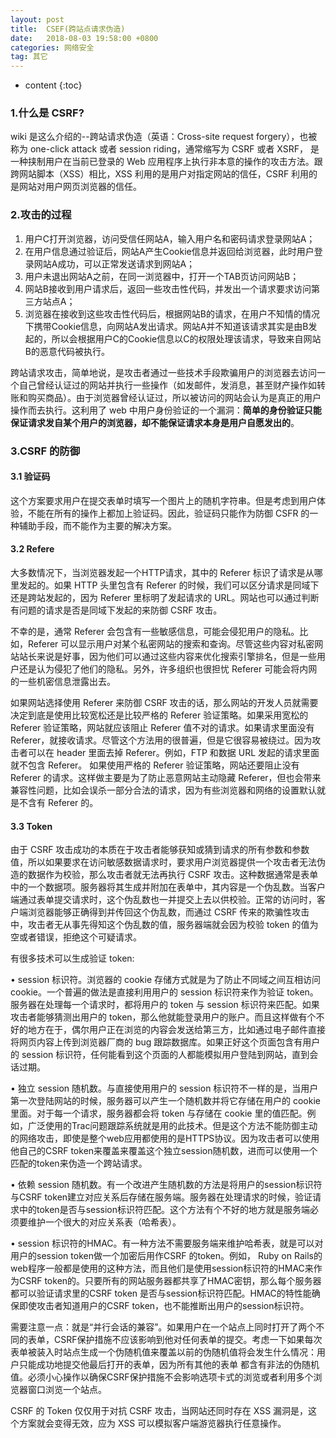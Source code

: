 ```yaml
---
layout: post
title:  CSEF(跨站点请求伪造)
date:   2018-08-03 19:58:00 +0800
categories: 网络安全
tag: 其它
---
```


* content
{:toc}

### 1.什么是 CSRF?

wiki 是这么介绍的--跨站请求伪造（英语：Cross-site request forgery），也被称为 one-click attack 或者 session riding，通常缩写为 CSRF 或者 XSRF， 是一种挟制用户在当前已登录的 Web 应用程序上执行非本意的操作的攻击方法。跟跨网站脚本（XSS）相比，XSS 利用的是用户对指定网站的信任，CSRF 利用的是网站对用户网页浏览器的信任。

### 2.攻击的过程

1. 用户C打开浏览器，访问受信任网站A，输入用户名和密码请求登录网站A；
2. 在用户信息通过验证后，网站A产生Cookie信息并返回给浏览器，此时用户登录网站A成功，可以正常发送请求到网站A；
3. 用户未退出网站A之前，在同一浏览器中，打开一个TAB页访问网站B；
4. 网站B接收到用户请求后，返回一些攻击性代码，并发出一个请求要求访问第三方站点A；
5. 浏览器在接收到这些攻击性代码后，根据网站B的请求，在用户不知情的情况下携带Cookie信息，向网站A发出请求。网站A并不知道该请求其实是由B发起的，所以会根据用户C的Cookie信息以C的权限处理该请求，导致来自网站B的恶意代码被执行。

跨站请求攻击，简单地说，是攻击者通过一些技术手段欺骗用户的浏览器去访问一个自己曾经认证过的网站并执行一些操作（如发邮件，发消息，甚至财产操作如转账和购买商品）。由于浏览器曾经认证过，所以被访问的网站会认为是真正的用户操作而去执行。这利用了 web 中用户身份验证的一个漏洞：**简单的身份验证只能保证请求发自某个用户的浏览器，却不能保证请求本身是用户自愿发出的**。

### 3.CSRF 的防御

#### 3.1 验证码

这个方案要求用户在提交表单时填写一个图片上的随机字符串。但是考虑到用户体验，不能在所有的操作上都加上验证码。因此，验证码只能作为防御 CSFR 的一种辅助手段，而不能作为主要的解决方案。

#### 3.2 Refere

大多数情况下，当浏览器发起一个HTTP请求，其中的 Referer 标识了请求是从哪里发起的。如果 HTTP 头里包含有 Referer 的时候，我们可以区分请求是同域下还是跨站发起的，因为 Referer 里标明了发起请求的 URL。网站也可以通过判断有问题的请求是否是同域下发起的来防御 CSRF 攻击。

不幸的是，通常 Referer 会包含有一些敏感信息，可能会侵犯用户的隐私。比如，Referer 可以显示用户对某个私密网站的搜索和查询。尽管这些内容对私密网站站长来说是好事，因为他们可以通过这些内容来优化搜索引擎排名，但是一些用户还是认为侵犯了他们的隐私。另外，许多组织也很担忧 Referer 可能会将内网的一些机密信息泄露出去。

如果网站选择使用 Referer 来防御 CSRF 攻击的话，那么网站的开发人员就需要决定到底是使用比较宽松还是比较严格的 Referer 验证策略。如果采用宽松的 Referer 验证策略，网站就应该阻止 Referer 值不对的请求。如果请求里面没有 Referer，就接收请求。尽管这个方法用的很普遍，但是它很容易被绕过。因为攻击者可以在 header 里面去掉 Referer。例如，FTP 和数据 URL 发起的请求里面就不包含 Referer。 如果使用严格的 Referer 验证策略，网站还要阻止没有 Referer 的请求。这样做主要是为了防止恶意网站主动隐藏 Referer，但也会带来兼容性问题，比如会误杀一部分合法的请求，因为有些浏览器和网络的设置默认就是不含有 Referer 的。

#### 3.3 Token

由于 CSRF 攻击成功的本质在于攻击者能够获知或猜到请求的所有参数和参数值，所以如果要求在访问敏感数据请求时，要求用户浏览器提供一个攻击者无法伪造的数据作为校验，那么攻击者就无法再执行 CSRF 攻击。这种数据通常是表单中的一个数据项。服务器将其生成并附加在表单中，其内容是一个伪乱数。当客户端通过表单提交请求时，这个伪乱数也一并提交上去以供校验。正常的访问时，客户端浏览器能够正确得到并传回这个伪乱数，而通过 CSRF 传来的欺骗性攻击中，攻击者无从事先得知这个伪乱数的值，服务器端就会因为校验 token 的值为空或者错误，拒绝这个可疑请求。

有很多技术可以生成验证 token:

• session 标识符。浏览器的 cookie 存储方式就是为了防止不同域之间互相访问 cookie。一个普遍的做法是直接利用用户的 session 标识符来作为验证 token。服务器在处理每一个请求时，都将用户的 token 与 session 标识符来匹配。如果攻击者能够猜测出用户的 token，那么他就能登录用户的账户。而且这样做有个不好的地方在于，偶尔用户正在浏览的内容会发送给第三方，比如通过电子邮件直接将网页内容上传到浏览器厂商的 bug 跟踪数据库。如果正好这个页面包含有用户的 session 标识符，任何能看到这个页面的人都能模拟用户登陆到网站，直到会话过期。

• 独立 session 随机数。与直接使用用户的 session 标识符不一样的是，当用户第一次登陆网站的时候，服务器可以产生一个随机数并将它存储在用户的 cookie 里面。对于每一个请求，服务器都会将 token 与存储在 cookie 里的值匹配。例如，广泛使用的Trac问题跟踪系统就是用的此技术。但是这个方法不能防御主动的网络攻击，即使是整个web应用都使用的是HTTPS协议。因为攻击者可以使用他自己的CSRF token来覆盖来覆盖这个独立session随机数，进而可以使用一个匹配的token来伪造一个跨站请求。

• 依赖 session 随机数。有一个改进产生随机数的方法是将用户的session标识符与CSRF token建立对应关系后存储在服务端。服务器在处理请求的时候，验证请求中的token是否与session标识符匹配。这个方法有个不好的地方就是服务端必须要维护一个很大的对应关系表（哈希表）。

• session 标识符的HMAC。有一种方法不需要服务端来维护哈希表，就是可以对用户的session token做一个加密后用作CSRF 的token。例如， Ruby on Rails的web程序一般都是使用的这种方法，而且他们是使用session标识符的HMAC来作为CSRF token的。只要所有的网站服务器都共享了HMAC密钥，那么每个服务器都可以验证请求里的CSRF token 是否与session标识符匹配。HMAC的特性能确保即使攻击者知道用户的CSRF token，也不能推断出用户的session标识符。

需要注意一点：就是“并行会话的兼容”。如果用户在一个站点上同时打开了两个不同的表单，CSRF保护措施不应该影响到他对任何表单的提交。考虑一下如果每次表单被装入时站点生成一个伪随机值来覆盖以前的伪随机值将会发生什么情况：用户只能成功地提交他最后打开的表单，因为所有其他的表单 都含有非法的伪随机值。必须小心操作以确保CSRF保护措施不会影响选项卡式的浏览或者利用多个浏览器窗口浏览一个站点。

CSRF 的 Token 仅仅用于对抗 CSRF 攻击，当网站还同时存在 XSS 漏洞是，这个方案就会变得无效，应为 XSS 可以模拟客户端游览器执行任意操作。